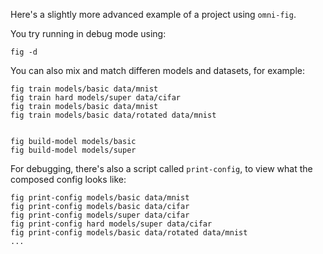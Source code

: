 
Here's a slightly more advanced example of a project using `omni-fig`.

You try running in debug mode using:

```shell
fig -d
```

You can also mix and match differen models and datasets, for example:

```shell
fig train models/basic data/mnist
fig train hard models/super data/cifar
fig train models/basic data/mnist
fig train models/basic data/rotated data/mnist


fig build-model models/basic
fig build-model models/super
```

For debugging, there's also a script called `print-config`, to view what the composed config looks like:

```shell
fig print-config models/basic data/mnist
fig print-config models/basic data/cifar
fig print-config models/super data/cifar
fig print-config hard models/super data/cifar
fig print-config models/basic data/rotated data/mnist
...
```
